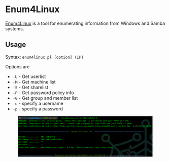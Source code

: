 # Enum4Linux

[Enum4Linux](https://www.kali.org/tools/enum4linux/) is a tool for enumerating information from Windows and Samba systems.

## Usage

Syntax: `enum4linux.pl [option] (IP)`&#x20;

Options are

* `-U` - Get userlist
* `-M` - Get machine list
* `-S` - Get sharelist
* `-P` - Get password policy info
* `-G` - Get group and member list
* `-u` - specify a username
* `-p` - specify a password

<figure><img src="../../../.gitbook/assets/image (458).png" alt=""><figcaption></figcaption></figure>

